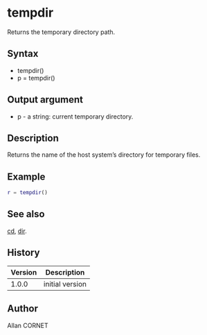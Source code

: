 # tempdir

Returns the temporary directory path.

## Syntax

- tempdir()
- p = tempdir()

## Output argument

- p - a string: current temporary directory.

## Description

  <p>Returns the name of the host system’s directory for temporary files.</p>

## Example

```matlab
r = tempdir()
```

## See also

[cd](cd.md), [dir](dir.md).

## History

| Version | Description     |
| ------- | --------------- |
| 1.0.0   | initial version |

## Author

Allan CORNET
